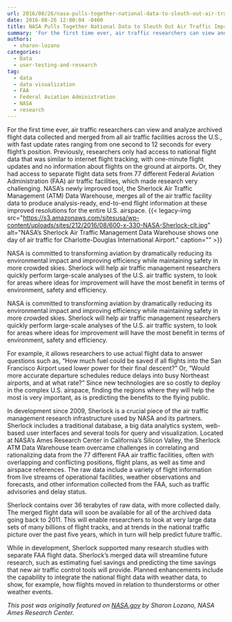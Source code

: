 ```yaml
---
url: 2016/08/26/nasa-pulls-together-national-data-to-sleuth-out-air-traffic-improvement-mysteries.md
date: 2016-08-26 12:00:04 -0400
title: NASA Pulls Together National Data to Sleuth Out Air Traffic Improvement Mysteries
summary: 'For the first time ever, air traffic researchers can view and analyze archived flight data collected and merged from all air traffic facilities across the U.S., with fast update rates ranging from one second to 12 seconds for every flight&rsquo;s position. Previously, researchers only had access to national flight data that was similar to internet'
authors:
  - sharon-lozano
categories:
  - Data
  - user-testing-and-research
tag:
  - data
  - data visualization
  - FAA
  - Federal Aviation Administration
  - NASA
  - research
---
```


For the first time ever, air traffic researchers can view and analyze archived flight data collected and merged from all air traffic facilities across the U.S., with fast update rates ranging from one second to 12 seconds for every flight’s position. Previously, researchers only had access to national flight data that was similar to internet flight tracking, with one-minute flight updates and no information about flights on the ground at airports. Or, they had access to separate flight data sets from 77 different Federal Aviation Administration (FAA) air traffic facilities, which made research very challenging. NASA’s newly improved tool, the Sherlock Air Traffic Management (ATM) Data Warehouse, merges all of the air traffic facility data to produce analysis-ready, end-to-end flight information at these improved resolutions for the entire U.S. airspace. {{< legacy-img src="https://s3.amazonaws.com/sitesusa/wp-content/uploads/sites/212/2016/08/600-x-330-NASA-Sherlock-clt.jpg" alt="NASA’s Sherlock Air Traffic Management Data Warehouse shows one day of air traffic for Charlotte-Douglas International Airport." caption="" >}} 

NASA is committed to transforming aviation by dramatically reducing its environmental impact and improving efficiency while maintaining safety in more crowded skies. Sherlock will help air traffic management researchers quickly perform large-scale analyses of the U.S. air traffic system, to look for areas where ideas for improvement will have the most benefit in terms of environment, safety and efficiency.

NASA is committed to transforming aviation by dramatically reducing its environmental impact and improving efficiency while maintaining safety in more crowded skies. Sherlock will help air traffic management researchers quickly perform large-scale analyses of the U.S. air traffic system, to look for areas where ideas for improvement will have the most benefit in terms of environment, safety and efficiency.

For example, it allows researchers to use actual flight data to answer questions such as, “How much fuel could be saved if all flights into the San Francisco Airport used lower power for their final descent?” Or, “Would more accurate departure schedules reduce delays into busy Northeast airports, and at what rate?” Since new technologies are so costly to deploy in the complex U.S. airspace, finding the regions where they will help the most is very important, as is predicting the benefits to the flying public.

In development since 2009, Sherlock is a crucial piece of the air traffic management research infrastructure used by NASA and its partners. Sherlock includes a traditional database, a big data analytics system, web-based user interfaces and several tools for query and visualization. Located at NASA’s Ames Research Center in California’s Silicon Valley, the Sherlock ATM Data Warehouse team overcame challenges in correlating and rationalizing data from the 77 different FAA air traffic facilities, often with overlapping and conflicting positions, flight plans, as well as time and airspace references. The raw data include a variety of flight information from live streams of operational facilities, weather observations and forecasts, and other information collected from the FAA, such as traffic advisories and delay status.

Sherlock contains over 36 terabytes of raw data, with more collected daily. The merged flight data will soon be available for all of the archived data going back to 2011. This will enable researchers to look at very large data sets of many billions of flight tracks, and at trends in the national traffic picture over the past five years, which in turn will help predict future traffic.

While in development, Sherlock supported many research studies with separate FAA flight data. Sherlock’s merged data will streamline future research, such as estimating fuel savings and predicting the time savings that new air traffic control tools will provide. Planned enhancements include the capability to integrate the national flight data with weather data, to show, for example, how flights moved in relation to thunderstorms or other weather events.

_This post was originally featured on [NASA.gov](http://www.nasa.gov/topics/benefits/index.html) by Sharon Lozano, NASA Ames Research Center._